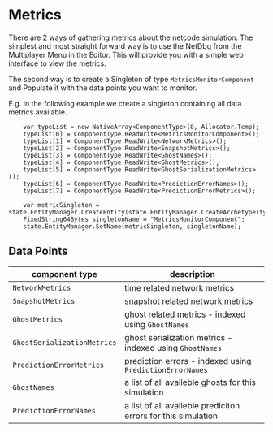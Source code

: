 # Metrics

There are 2 ways of gathering metrics about the netcode simulation. The simplest and most straight forward way is to use the NetDbg from the Multiplayer Menu in the Editor. This will provide you with a simple web interface to view the metrics.

The second way is to create a Singleton of type `MetricsMonitorComponent` and Populate it with the data points you want to monitor.

E.g. In the following example we create a singleton containing all data metrics available.

```
    var typeList = new NativeArray<ComponentType>(8, Allocator.Temp);
    typeList[0] = ComponentType.ReadWrite<MetricsMonitorComponent>();
    typeList[1] = ComponentType.ReadWrite<NetworkMetrics>();
    typeList[2] = ComponentType.ReadWrite<SnapshotMetrics>();
    typeList[3] = ComponentType.ReadWrite<GhostNames>();
    typeList[4] = ComponentType.ReadWrite<GhostMetrics>();
    typeList[5] = ComponentType.ReadWrite<GhostSerializationMetrics>();
    typeList[6] = ComponentType.ReadWrite<PredictionErrorNames>();
    typeList[7] = ComponentType.ReadWrite<PredictionErrorMetrics>();

    var metricSingleton = state.EntityManager.CreateEntity(state.EntityManager.CreateArchetype(typeList));
    FixedString64Bytes singletonName = "MetricsMonitorComponent";
    state.EntityManager.SetName(metricSingleton, singletonName);
```

## Data Points

| component type | description |
| -------------- | ----------- |
| `NetworkMetrics` | time related network metrics |
| `SnapshotMetrics` | snapshot related network metrics |
| `GhostMetrics` | ghost related metrics - indexed using `GhostNames` |
| `GhostSerializationMetrics` | ghost serialization metrics - indexed using `GhostNames` |
| `PredictionErrorMetrics` | prediction errors - indexed using `PredictionErrorNames` |
| `GhostNames` | a list of all availeble ghosts for this simulation |
| `PredictionErrorNames` | a list of all availeble prediciton errors for this simulation |

